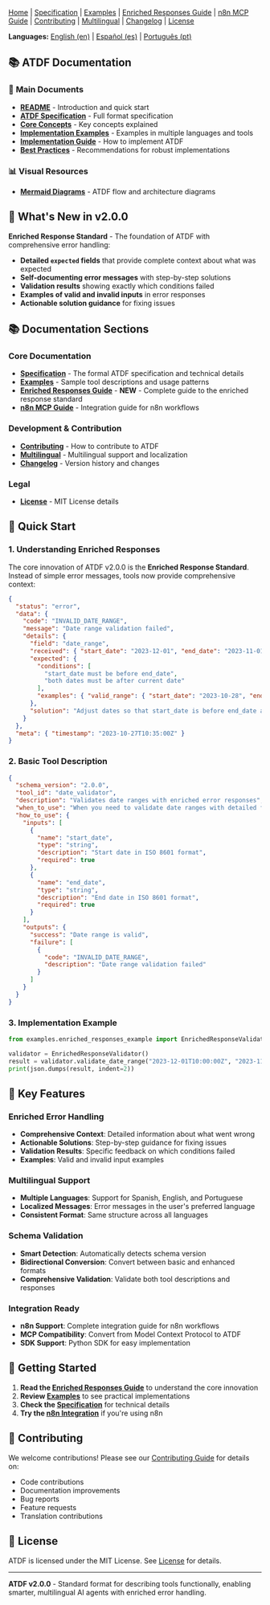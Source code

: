 [Home](index.md) | [Specification](specification.md) | [Examples](examples.md) | [Enriched Responses Guide](enriched_responses_guide.md) | [n8n MCP Guide](n8n_mcp_server_guide.md) | [Contributing](contributing.md) | [Multilingual](multilingual.md) | [Changelog](changelog.md) | [License](license.md)

**Languages:** [English (en)](index.md) | [Español (es)](../es/index.md) | [Português (pt)](../pt/index.md)

## 📚 ATDF Documentation

### 📖 **Main Documents**
- **[README](../../README.md)** - Introduction and quick start
- **[ATDF Specification](./specification.md)** - Full format specification
- **[Core Concepts](./CONCEPTS.md)** - Key concepts explained
- **[Implementation Examples](./examples.md)** - Examples in multiple languages and tools
- **[Implementation Guide](./IMPLEMENTATION_GUIDE.md)** - How to implement ATDF
- **[Best Practices](./BEST_PRACTICES.md)** - Recommendations for robust implementations

### 📊 **Visual Resources**
- **[Mermaid Diagrams](../MERMAID_DIAGRAMS.md)** - ATDF flow and architecture diagrams

## 🚀 What's New in v2.0.0

**Enriched Response Standard** - The foundation of ATDF with comprehensive error handling:

- **Detailed `expected` fields** that provide complete context about what was expected
- **Self-documenting error messages** with step-by-step solutions
- **Validation results** showing exactly which conditions failed
- **Examples of valid and invalid inputs** in error responses
- **Actionable solution guidance** for fixing issues

## 📚 Documentation Sections

### Core Documentation

- **[Specification](specification.md)** - The formal ATDF specification and technical details
- **[Examples](examples.md)** - Sample tool descriptions and usage patterns
- **[Enriched Responses Guide](enriched_responses_guide.md)** - **NEW** - Complete guide to the enriched response standard
- **[n8n MCP Guide](n8n_mcp_server_guide.md)** - Integration guide for n8n workflows

### Development & Contribution

- **[Contributing](contributing.md)** - How to contribute to ATDF
- **[Multilingual](multilingual.md)** - Multilingual support and localization
- **[Changelog](changelog.md)** - Version history and changes

### Legal

- **[License](license.md)** - MIT License details

## 🎯 Quick Start

### 1. Understanding Enriched Responses

The core innovation of ATDF v2.0.0 is the **Enriched Response Standard**. Instead of simple error messages, tools now provide comprehensive context:

```json
{
  "status": "error",
  "data": {
    "code": "INVALID_DATE_RANGE",
    "message": "Date range validation failed",
    "details": {
      "field": "date_range",
      "received": { "start_date": "2023-12-01", "end_date": "2023-11-01" },
      "expected": {
        "conditions": [
          "start_date must be before end_date",
          "both dates must be after current date"
        ],
        "examples": { "valid_range": { "start_date": "2023-10-28", "end_date": "2023-11-15" } }
      },
      "solution": "Adjust dates so that start_date is before end_date and both are after current date"
    }
  },
  "meta": { "timestamp": "2023-10-27T10:35:00Z" }
}
```

### 2. Basic Tool Description

```json
{
  "schema_version": "2.0.0",
  "tool_id": "date_validator",
  "description": "Validates date ranges with enriched error responses",
  "when_to_use": "When you need to validate date ranges with detailed feedback",
  "how_to_use": {
    "inputs": [
      {
        "name": "start_date",
        "type": "string",
        "description": "Start date in ISO 8601 format",
        "required": true
      },
      {
        "name": "end_date", 
        "type": "string",
        "description": "End date in ISO 8601 format",
        "required": true
      }
    ],
    "outputs": {
      "success": "Date range is valid",
      "failure": [
        {
          "code": "INVALID_DATE_RANGE",
          "description": "Date range validation failed"
        }
      ]
    }
  }
}
```

### 3. Implementation Example

```python
from examples.enriched_responses_example import EnrichedResponseValidator

validator = EnrichedResponseValidator()
result = validator.validate_date_range("2023-12-01T10:00:00Z", "2023-11-01T15:30:00Z")
print(json.dumps(result, indent=2))
```

## 🔧 Key Features

### Enriched Error Handling
- **Comprehensive Context**: Detailed information about what went wrong
- **Actionable Solutions**: Step-by-step guidance for fixing issues
- **Validation Results**: Specific feedback on which conditions failed
- **Examples**: Valid and invalid input examples

### Multilingual Support
- **Multiple Languages**: Support for Spanish, English, and Portuguese
- **Localized Messages**: Error messages in the user's preferred language
- **Consistent Format**: Same structure across all languages

### Schema Validation
- **Smart Detection**: Automatically detects schema version
- **Bidirectional Conversion**: Convert between basic and enhanced formats
- **Comprehensive Validation**: Validate both tool descriptions and responses

### Integration Ready
- **n8n Support**: Complete integration guide for n8n workflows
- **MCP Compatibility**: Convert from Model Context Protocol to ATDF
- **SDK Support**: Python SDK for easy implementation

## 📖 Getting Started

1. **Read the [Enriched Responses Guide](enriched_responses_guide.md)** to understand the core innovation
2. **Review [Examples](examples.md)** to see practical implementations
3. **Check the [Specification](specification.md)** for technical details
4. **Try the [n8n Integration](n8n_mcp_server_guide.md)** if you're using n8n

## 🤝 Contributing

We welcome contributions! Please see our [Contributing Guide](contributing.md) for details on:

- Code contributions
- Documentation improvements
- Bug reports
- Feature requests
- Translation contributions

## 📄 License

ATDF is licensed under the MIT License. See [License](license.md) for details.

---

**ATDF v2.0.0** - Standard format for describing tools functionally, enabling smarter, multilingual AI agents with enriched error handling. 